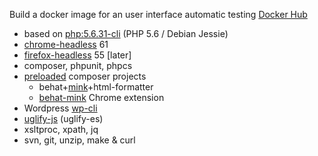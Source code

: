 Build a docker image for an user interface automatic testing [Docker Hub](https://hub.docker.com/r/drzraf/ui-autotesting/)

* based on [php:5.6.31-cli](https://github.com/docker-library/php/blob/master/5.6/Dockerfile) (PHP 5.6 / Debian Jessie)
* [chrome-headless](https://developers.google.com/web/updates/2017/04/headless-chrome) 61
* [firefox-headless](https://developer.mozilla.org/en-US/Firefox/Headless_mode) 55 [later]
* composer, phpunit, phpcs
* [preloaded](./composer.json) composer projects
  * behat+[mink](http://mink.behat.org/en/latest/)+html-formatter
  * [behat-mink](https://gitlab.com/DMore/behat-chrome-extension) Chrome extension
* Wordpress [wp-cli](http://wp-cli.org/)
* [uglify-js](https://github.com/mishoo/UglifyJS2/tree/harmony) (uglify-es)
* xsltproc, xpath, jq
* svn, git, unzip, make & curl
